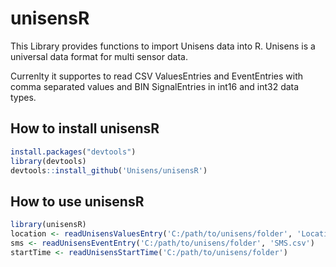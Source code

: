 # unisensR

This Library provides functions to import Unisens data into R. Unisens is a universal data format for multi sensor data.

Currenlty it supportes to read CSV ValuesEntries and EventEntries with comma separated values and BIN SignalEntries in int16 and int32 data types.

## How to install unisensR
```r
install.packages("devtools")
library(devtools)
devtools::install_github('Unisens/unisensR')
```

## How to use unisensR
```r
library(unisensR)
location <- readUnisensValuesEntry('C:/path/to/unisens/folder', 'Location.csv')
sms <- readUnisensEventEntry('C:/path/to/unisens/folder', 'SMS.csv')
startTime <- readUnisensStartTime('C:/path/to/unisens/folder')
```
